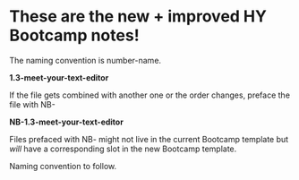 These are the new + improved HY Bootcamp notes!
======

The naming convention is number-name. 

  **1.3-meet-your-text-editor**

If the file gets combined with another one or the order changes, preface the file with NB-

  **NB-1.3-meet-your-text-editor**

Files prefaced with NB- might not live in the current Bootcamp template but _will_ have a corresponding slot in the new Bootcamp template.

Naming convention to follow.
